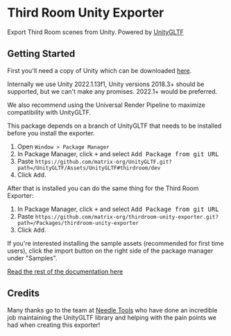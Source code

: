 # Third Room Unity Exporter

Export Third Room scenes from Unity. Powered by [UnityGLTF](https://github.com/prefrontalcortex/UnityGLTF/tree/dev)

## Getting Started

First you'll need a copy of Unity which can be downloaded [here](https://unity.com/download).

Internally we use Unity 2022.1.13f1, Unity versions 2018.3+ should be supported, but we can't make any promises. 2022.1+ would be preferred.

We also recommend using the Universal Render Pipeline to maximize compatibility with UnityGLTF.

This package depends on a branch of UnityGLTF that needs to be installed before you install the exporter.

1. Open `Window > Package Manager`
2. In Package Manager, click <kbd>+</kbd> and select <kbd>Add Package from git URL</kbd>
3. Paste ```https://github.com/matrix-org/UnityGLTF.git?path=/UnityGLTF/Assets/UnityGLTF#thirdroom/dev```
4. Click <kbd>Add</kbd>.

After that is installed you can do the same thing for the Third Room Exporter:

1. In Package Manager, click <kbd>+</kbd> and select <kbd>Add Package from git URL</kbd>
2. Paste ```https://github.com/matrix-org/thirdroom-unity-exporter.git?path=/Packages/thirdroom-unity-exporter```
3. Click <kbd>Add</kbd>.

If you're interested installing the sample assets (recommended for first time users), click the import button on the right side of the package manager under "Samples".

[Read the rest of the documentation here](/Documentation~/index.md)

## Credits

Many thanks go to the team at [Needle Tools](https://needle.tools/) who have done an incredible job maintaining the UnityGLTF library and helping with the pain points we had when creating this exporter!
